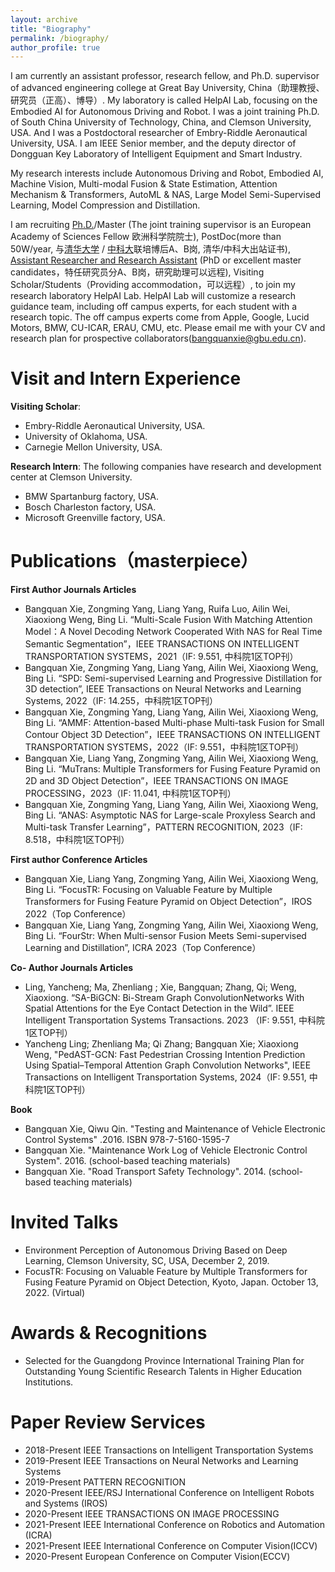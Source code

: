 ```yaml
---
layout: archive
title: "Biography"
permalink: /biography/
author_profile: true
---
```



I am currently an assistant professor, research fellow, and Ph.D. supervisor of advanced engineering college at Great Bay University, China（助理教授、研究员（正高）、博导）. My laboratory is called HelpAI Lab, focusing on the Embodied AI for Autonomous Driving and Robot. I was a joint training Ph.D. of South China University of Technology, China, and Clemson University, USA. And I was a Postdoctoral researcher of Embry-Riddle Aeronautical University, USA.  I am IEEE Senior member, and the deputy director of Dongguan Key Laboratory of Intelligent Equipment and Smart Industry.

My research interests include Autonomous Driving and Robot, Embodied AI, Machine Vision, Multi-modal Fusion & State Estimation, Attention Mechanism & Transformers, AutoML & NAS, Large Model Semi-Supervised Learning, Model Compression and Distillation.

I am recruiting [Ph.D.](https://www.gbu.edu.cn/detail/article/731)/Master (The joint training supervisor is an European Academy of Sciences Fellow 欧洲科学院院士), PostDoc(more than 50W/year, 与[清华大学](https://www.gbu.edu.cn/detail/article/931) / [中科大](https://www.gbu.edu.cn/detail/article/768)联培博后A、B岗, 清华/中科大出站证书), [Assistant Researcher and Research Assistant](https://mp.weixin.qq.com/s/2k_y3IRTaR1ctjoBeMkWEQ) (PhD or excellent master candidates，特任研究员分A、B岗，研究助理可以远程), Visiting Scholar/Students（Providing accommodation，可以远程）, to join my research laboratory HelpAI Lab. HelpAI Lab will customize a research guidance team, including off campus experts, for each student with a research topic. The off campus experts come from Apple, Google, Lucid Motors, BMW, CU-ICAR, ERAU, CMU, etc. Please email me with your CV and research plan for prospective collaborators(bangquanxie@gbu.edu.cn). 

# Visit and Intern Experience
**Visiting Scholar**:
- Embry-Riddle Aeronautical University, USA.                                                                                            
- University of Oklahoma, USA.
- Carnegie Mellon University, USA.                                                                          

**Research Intern**: The following companies have research and development center at Clemson University. 
- BMW Spartanburg factory, USA.                                                                               
- Bosch Charleston factory, USA.                                                                                  
- Microsoft Greenville factory, USA.        
                                                                
# Publications（masterpiece）
**First Author Journals Articles**
- Bangquan Xie, Zongming Yang, Liang Yang, Ruifa Luo, Ailin Wei, Xiaoxiong Weng, Bing Li. “Multi-Scale Fusion With Matching Attention Model：A Novel Decoding Network Cooperated With NAS for Real Time Semantic Segmentation”，IEEE TRANSACTIONS ON INTELLIGENT TRANSPORTATION SYSTEMS，2021（IF: 9.551, 中科院1区TOP刊）
- Bangquan Xie, Zongming Yang, Liang Yang, Ailin Wei, Xiaoxiong Weng, Bing Li. “SPD: Semi-supervised Learning and Progressive Distillation for 3D detection”, IEEE Transactions on Neural Networks and Learning Systems, 2022（IF: 14.255，中科院1区TOP刊）
- Bangquan Xie, Zongming Yang, Liang Yang, Ailin Wei, Xiaoxiong Weng, Bing Li. “AMMF: Attention-based Multi-phase Multi-task Fusion for Small Contour Object 3D Detection”，IEEE TRANSACTIONS ON INTELLIGENT TRANSPORTATION SYSTEMS，2022（IF: 9.551，中科院1区TOP刊） 
- Bangquan Xie, Liang Yang, Zongming Yang, Ailin Wei, Xiaoxiong Weng, Bing Li. “MuTrans: Multiple Transformers for Fusing Feature Pyramid on 2D and 3D Object Detection”，IEEE TRANSACTIONS ON IMAGE PROCESSING，2023（IF: 11.041, 中科院1区TOP刊）
- Bangquan Xie, Zongming Yang, Liang Yang, Ailin Wei, Xiaoxiong Weng, Bing Li. “ANAS: Asymptotic NAS for Large-scale Proxyless Search and Multi-task Transfer Learning”，PATTERN RECOGNITION, 2023（IF: 8.518，中科院1区TOP刊）

**First author Conference Articles**
- Bangquan Xie, Liang Yang, Zongming Yang, Ailin Wei, Xiaoxiong Weng, Bing Li. “FocusTR: Focusing on Valuable Feature by Multiple Transformers for Fusing Feature Pyramid on Object Detection”，IROS 2022（Top Conference）
- Bangquan Xie, Liang Yang, Zongming Yang, Ailin Wei, Xiaoxiong Weng, Bing Li. “FourStr: When Multi-sensor Fusion Meets Semi-supervised Learning and Distillation”, ICRA 2023（Top Conference）

**Co- Author Journals Articles**
- Ling, Yancheng; Ma, Zhenliang ; Xie, Bangquan; Zhang, Qi; Weng, Xiaoxiong. “SA-BiGCN: Bi-Stream Graph ConvolutionNetworks With Spatial Attentions for the Eye Contact Detection in the Wild”. IEEE Intelligent Transportation Systems Transactions. 2023 （IF: 9.551, 中科院1区TOP刊）
- Yancheng Ling; Zhenliang Ma; Qi Zhang; Bangquan Xie; Xiaoxiong Weng, "PedAST-GCN: Fast Pedestrian Crossing Intention Prediction Using Spatial–Temporal Attention Graph Convolution Networks", IEEE Transactions on Intelligent Transportation Systems, 2024（IF: 9.551, 中科院1区TOP刊）

**Book**
- Bangquan Xie, Qiwu Qin. "Testing and Maintenance of Vehicle Electronic Control Systems" .2016. ISBN 978-7-5160-1595-7
- Bangquan Xie. "Maintenance Work Log of Vehicle Electronic Control System". 2016. (school-based teaching materials)
- Bangquan Xie. "Road Transport Safety Technology". 2014. (school-based teaching materials)

# Invited Talks
- Environment Perception of Autonomous Driving Based on Deep Learning, Clemson University, SC, USA, December 2, 2019.
- FocusTR: Focusing on Valuable Feature by Multiple Transformers for Fusing Feature Pyramid on Object Detection, Kyoto, Japan. October 13, 2022. (Virtual)

# Awards & Recognitions
- Selected for the Guangdong Province International Training Plan for Outstanding Young Scientific Research Talents in Higher Education Institutions.

# Paper Review Services
- 2018-Present
  IEEE Transactions on Intelligent Transportation Systems
- 2019-Present
  IEEE Transactions on Neural Networks and Learning Systems                
- 2019-Present
  PATTERN RECOGNITION
- 2020-Present
  IEEE/RSJ International Conference on Intelligent Robots and Systems (IROS)
- 2020-Present
  IEEE TRANSACTIONS ON IMAGE PROCESSING
- 2021-Present
  IEEE International Conference on Robotics and Automation (ICRA)
- 2021-Present
  IEEE International Conference on Computer Vision(ICCV)
- 2020-Present
  European Conference on Computer Vision(ECCV)

  
